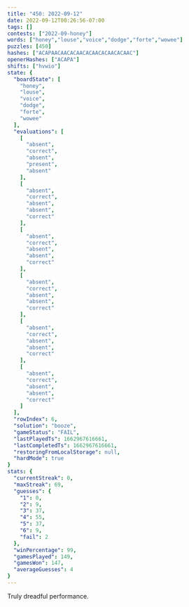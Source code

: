 ```yaml
---
title: "450: 2022-09-12"
date: 2022-09-12T00:26:56-07:00
tags: []
contests: ["2022-09-honey"]
words: ["honey","louse","voice","dodge","forte","wowee"]
puzzles: [450]
hashes: ["ACAPAACAACACAACACAACACAACACAAC"]
openerHashes: ["ACAPA"]
shifts: ["hvwio"]
state: {
  "boardState": [
    "honey",
    "louse",
    "voice",
    "dodge",
    "forte",
    "wowee"
  ],
  "evaluations": [
    [
      "absent",
      "correct",
      "absent",
      "present",
      "absent"
    ],
    [
      "absent",
      "correct",
      "absent",
      "absent",
      "correct"
    ],
    [
      "absent",
      "correct",
      "absent",
      "absent",
      "correct"
    ],
    [
      "absent",
      "correct",
      "absent",
      "absent",
      "correct"
    ],
    [
      "absent",
      "correct",
      "absent",
      "absent",
      "correct"
    ],
    [
      "absent",
      "correct",
      "absent",
      "absent",
      "correct"
    ]
  ],
  "rowIndex": 6,
  "solution": "booze",
  "gameStatus": "FAIL",
  "lastPlayedTs": 1662967616661,
  "lastCompletedTs": 1662967616661,
  "restoringFromLocalStorage": null,
  "hardMode": true
}
stats: {
  "currentStreak": 0,
  "maxStreak": 69,
  "guesses": {
    "1": 0,
    "2": 9,
    "3": 37,
    "4": 55,
    "5": 37,
    "6": 9,
    "fail": 2
  },
  "winPercentage": 99,
  "gamesPlayed": 149,
  "gamesWon": 147,
  "averageGuesses": 4
}
---
```


<!-- more -->
Truly dreadful performance.
